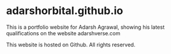 # adarshorbital.github.io

This is a portfolio website for Adarsh Agrawal, showing his latest qualifications on the website adarshverse.com

This website is hosted on Github. All rights reserved. 